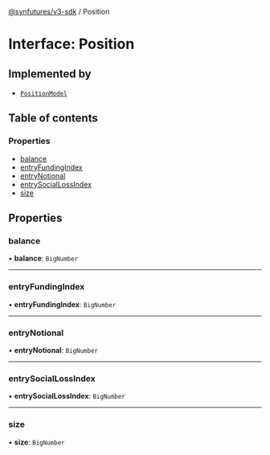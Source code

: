 [@synfutures/v3-sdk](../README.md) / Position

# Interface: Position

## Implemented by

- [`PositionModel`](../classes/PositionModel.md)

## Table of contents

### Properties

- [balance](Position.md#balance)
- [entryFundingIndex](Position.md#entryfundingindex)
- [entryNotional](Position.md#entrynotional)
- [entrySocialLossIndex](Position.md#entrysociallossindex)
- [size](Position.md#size)

## Properties

### balance

• **balance**: `BigNumber`

___

### entryFundingIndex

• **entryFundingIndex**: `BigNumber`

___

### entryNotional

• **entryNotional**: `BigNumber`

___

### entrySocialLossIndex

• **entrySocialLossIndex**: `BigNumber`

___

### size

• **size**: `BigNumber`
